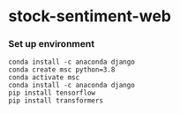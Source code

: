# stock-sentiment-web
 
 ### Set up environment
 ```
 conda install -c anaconda django
 conda create msc python=3.8
 conda activate msc
 conda install -c anaconda django
 pip install tensorflow
 pip install transformers
 ```
 
